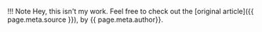 !!! Note
    Hey, this isn't my work. Feel free to check out the [original article]({{ page.meta.source }}), by {{ page.meta.author}}.
